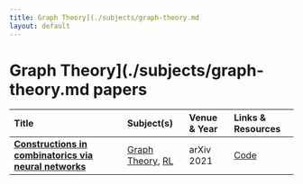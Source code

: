 ```yaml
---
title: Graph Theory](./subjects/graph-theory.md
layout: default
---
```


# Graph Theory](./subjects/graph-theory.md papers

| Title | Subject(s) | Venue & Year | Links & Resources |
| :--- | :--- | :--- | :--- |
| **[Constructions in combinatorics via neural networks](https://arxiv.org/abs/2104.14516)** | [Graph Theory](./subjects/graph-theory.md), [RL](./subjects/rl.md) | arXiv 2021 | [Code](https://github.com/zawagner22/cross-entropy-for-combinatorics) |